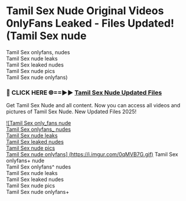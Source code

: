# Tamil Sex Nude Original Videos 0nlyFans Leaked - Files Updated! (Tamil Sex nude<br>

Tamil Sex onlyfans, nudes<br>
Tamil Sex nude leaks<br>
Tamil Sex leaked nudes<br>
Tamil Sex nude pics<br>
Tamil Sex nude onlyfans)

<h3>🔴 CLICK HERE 🌐==►► <a href="https://tinyurl.com/leaks-videos" rel="nofollow">Tamil Sex Nude Updated Files</a></h3>

Get Tamil Sex Nude and all content. Now you can access all videos and pictures of Tamil Sex Nude. New Updated Files 2025!

[![Tamil Sex only_fans nude<br>
Tamil Sex onlyfans_ nudes<br>
Tamil Sex nude leaks<br>
Tamil Sex leaked nudes<br>
Tamil Sex nude pics<br>
Tamil Sex nude onlyfans]
(https://i.imgur.com/0qMVB7G.gif)](https://tinyurl.com/leaks-videos)
Tamil Sex onlyfans+ nude<br>
Tamil Sex onlyfans^ nudes<br>
Tamil Sex nude leaks<br>
Tamil Sex leaked nudes<br>
Tamil Sex nude pics<br>
Tamil Sex nude onlyfans+